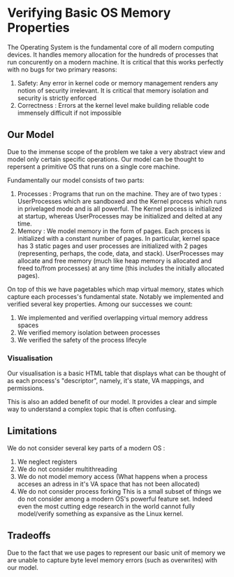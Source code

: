 # Verifying Basic OS Memory Properties 

The Operating System is the fundamental core of all modern computing devices. It handles memory allocation for the hundreds of processes that run concurently on a modern machine. It is critical that this works perfectly with no bugs for two primary reasons:

1. Safety: Any error in kernel code or memory management renders any notion of security irrelevant. It is critical that memory isolation and security is strictly enforced
2. Correctness : Errors at the kernel level make building reliable code immensely difficult if not impossible

## Our Model
Due to the immense scope of the problem we take a very abstract view and model only certain specific operations. Our model can 
be thought to repersent a primitive OS that runs on a single core machine. 

Fundamentally our model consists of two parts:
1. Processes : Programs that run on the machine. They are of two types : UserProcesses which are sandboxed and the Kernel process which runs in privelaged mode and is all powerful. The Kernel process is initialized at startup, whereas UserProcesses may be initialized and delted at any time.
2. Memory : We model memory in the form of pages. Each process is initialized with a constant number of pages. In particular, kernel space has 3 static pages and user processes are initialized with 2 pages (representing, perhaps, the code, data, and stack). UserProcesses may allocate and free memory (much like heap memory is allocated and freed to/from processes) at any time (this includes the initially allocated pages).

On top of this we have pagetables which map virtual memory, states which capture each processes's fundamental state. 
Notably we implemented and verified several key properties. Among our successes we count:
1. We implemented and verified overlapping virtual memory address spaces
2. We verified memory isolation between processes 
3. We verified the safety of the process lifecyle 

### Visualisation
Our visualisation is a basic HTML table that displays what can be thought of as each process's "descriptor", namely, it's state, VA mappings, and permissions.

This is also an added benefit of our model. It provides a clear and simple way to understand a complex topic that is often confusing.

## Limitations 
We do not consider several key parts of a modern OS : 
1. We neglect registers 
2. We do not consider multithreading
3. We do not model memory access (What happens when a process acceses an adress in it's VA space that has not been allocated)
4. We do not consider process forking 
This is a small subset of things we do not consider among a modern OS's powerful feature set. Indeed even the most cutting edge 
research in the world cannot fully model/verify something as expansive as the Linux kernel.  

## Tradeoffs
Due to the fact that we use pages to represent our basic unit of memory we are unable to capture byte level memory errors (such as overwrites) with our model. 
